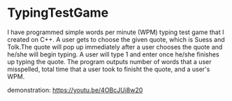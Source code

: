 # TypingTestGame
I have programmed simple words per minute (WPM) typing test game that I created on C++. A user gets to choose the given quote, which is Suess
and Tolk.The quote will pop up immediately after a user chooses the quote and he/she will begin typing. A user will type 1 and enter once he/she
finishes up typing the quote. The program outputs number of words that a user misspelled, total time that a user took to finisht the quote, and
a user's WPM.

demonstration:
https://youtu.be/4OBcJUi8w20

